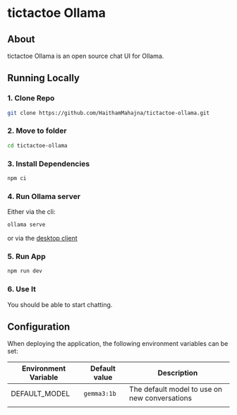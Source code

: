 # tictactoe Ollama

## About

tictactoe Ollama is an open source chat UI for Ollama.



## Running Locally

### 1. Clone Repo

```bash
git clone https://github.com/HaithamMahajna/tictactoe-ollama.git
```

### 2. Move to folder

```bash
cd tictactoe-ollama
```

### 3. Install Dependencies

```bash
npm ci
```

### 4. Run Ollama server

Either via the cli:

```bash
ollama serve
```

or via the [desktop client](https://ollama.ai/download)

### 5. Run App

```bash
npm run dev
```

### 6. Use It

You should be able to start chatting.

## Configuration

When deploying the application, the following environment variables can be set:

| Environment Variable              | Default value                  | Description                                                                                                                               |
| --------------------------------- | ------------------------------ | ----------------------------------------------------------------------------------------------------------------------------------------- |
| DEFAULT_MODEL                     | `gemma3:1b`                | The default model to use on new conversations                                                                                             |
                                                                          |


